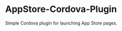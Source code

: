 AppStore-Cordova-Plugin
=======================

Simple Cordova plugin for launching App Store pages.
